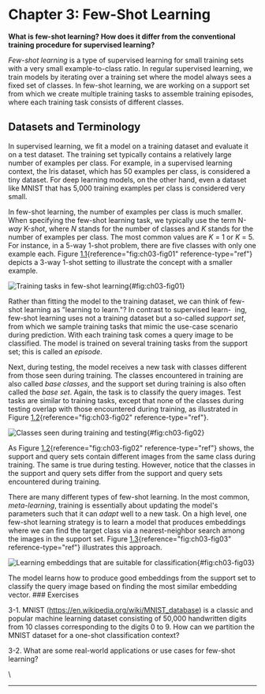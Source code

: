 







# Chapter 3: Few-Shot Learning [](#chapter-3-few-shot-learning)



**What is few-shot learning? How does it differ from the conventional
training procedure for supervised learning?**

*Few-shot learning* is a type of supervised learning for small training
sets with a very small example-to-class ratio. In regular supervised
learning, we train models by iterating over a training set where the
model always sees a fixed set of classes. In few-shot learning, we are
working on a support set from which we create multiple training tasks to
assemble training episodes, where each training task consists of
different classes.

## Datasets and Terminology [](#datasets-and-terminology)

In supervised learning, we fit a model on a training dataset and
evaluate it on a test dataset. The training set typically contains a
relatively large number of examples per class. For example, in a
supervised learning context, the Iris dataset, which has 50 examples per
class, is considered a tiny dataset. For deep learning models, on the
other hand, even a dataset like MNIST that has 5,000 training examples
per class is considered very small.

In few-shot learning, the number of examples per class is much smaller.
When specifying the few-shot learning task, we typically use the term
N-*way* K-*shot*, where *N* stands for the number of classes and *K*
stands for the number of examples per class. The most common values are
*K* = 1 or *K* = 5. For instance, in a 5-way 1-shot problem, there are
five classes with only one example each.
Figure [1.1](#fig:ch03-fig01){reference="fig:ch03-fig01"
reference-type="ref"} depicts a 3-way 1-shot setting to illustrate the
concept with a smaller example.

![Training tasks in few-shot
learning](../images/ch03-fig01.png){#fig:ch03-fig01}

Rather than fitting the model to the training dataset, we can think of
few-shot learning as "learning to learn."? In contrast to supervised
learn-  ing, few-shot learning uses not a training dataset but a
so-called *support set*, from which we sample training tasks that mimic
the use-case scenario during prediction. With each training task comes a
query image to be classified. The model is trained on several training
tasks from the support set; this is called an *episode*.

Next, during testing, the model receives a new task with classes
different from those seen during training. The classes encountered in
training are also called *base classes*, and the support set during
training is also often called the *base set*. Again, the task is to
classify the query images. Test tasks are similar to training tasks,
except that none of the classes during testing overlap with those
encountered during training, as illustrated in
Figure [1.2](#fig:ch03-fig02){reference="fig:ch03-fig02"
reference-type="ref"}.

![Classes seen during training and
testing](../images/ch03-fig02.png){#fig:ch03-fig02}

As Figure [1.2](#fig:ch03-fig02){reference="fig:ch03-fig02"
reference-type="ref"} shows, the support and query sets contain
different images from the same class during training. The same is true
during testing. However, notice that the classes in the support and
query sets differ from the support and query sets encountered during
training.

There are many different types of few-shot learning. In the most common,
*meta-learning*, training is essentially about updating the model's
parameters such that it can *adapt* well to a new task. On a high level,
one few-shot learning strategy is to learn a model that produces
embeddings where we can find the target class via a nearest-neighbor
search among the images in the support set.
Figure [1.3](#fig:ch03-fig03){reference="fig:ch03-fig03"
reference-type="ref"} illustrates this approach.

![Learning embeddings that are suitable for\
classification](../images/ch03-fig03.png){#fig:ch03-fig03}

The model learns how to produce good embeddings from the support set to
classify the query image based on finding the most similar embedding
vector. \### Exercises

3-1. MNIST (<https://en.wikipedia.org/wiki/MNIST_database>) is a classic
and popular machine learning dataset consisting of 50,000 handwritten
digits from 10 classes corresponding to the digits 0 to 9. How can we
partition the MNIST dataset for a one-shot classification context?

3-2. What are some real-world applications or use cases for few-shot
learning?

\

------------------------------------------------------------------------

